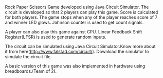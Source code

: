 Rock Paper Scissors Game developed using Java Circuit Simulator.
The circuit is developed so that 2 players can play this game. Score is calculated for both players. The game stops when any of the player reaches score of 7 and winner LED glows. Johnson counter is used to get count signals.

A player can also play this game against CPU. Linear Feedback Shift Register(LFSR) is used to generate random inputs.

The circuit can be simulated using Java Circuit Simulator.Know more about it from here(http://www.falstad.com/circuit/).
Download the simulator to simulate the circuit file. 

A basic version of this game was also implemented in hardware using breadboards.(Team of 2).
